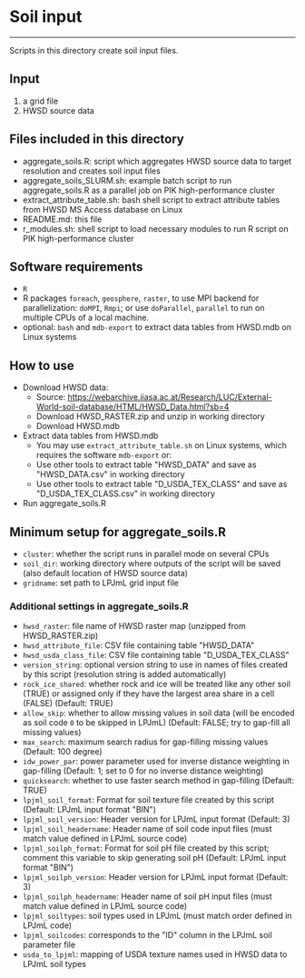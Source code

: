 # Soil input
-----
Scripts in this directory create soil input files.

## Input
1) a grid file
2) HWSD source data

## Files included in this directory
  - aggregate_soils.R: script which aggregates HWSD source data to target
    resolution and creates soil input files
  - aggregate_soils_SLURM.sh: example batch script to run aggregate_soils.R as a
    parallel job on PIK high-performance cluster
  - extract_attribute_table.sh: bash shell script to extract attribute tables
    from HWSD MS Access database on Linux
  - README.md: this file
  - r_modules.sh: shell script to load necessary modules to run R script on PIK
    high-performance cluster

## Software requirements
- `R`
- R packages `foreach`, `geosphere`, `raster`, to use MPI backend for
  parallelization: `doMPI`, `Rmpi`; or use `doParallel`, `parallel` to run on
  multiple CPUs of a local machine.
- optional: `bash` and `mdb-export` to extract data tables from HWSD.mdb on
  Linux systems

## How to use
- Download HWSD data:
  - Source: https://webarchive.iiasa.ac.at/Research/LUC/External-World-soil-database/HTML/HWSD_Data.html?sb=4
  - Download HWSD_RASTER.zip and unzip in working directory
  - Download HWSD.mdb
- Extract data tables from HWSD.mdb
  - You may use `extract_attribute_table.sh` on Linux systems, which requires
    the software `mdb-export`
  or:
  - Use other tools to extract table "HWSD_DATA" and save as "HWSD_DATA.csv" in
    working directory
  - Use other tools to extract table "D_USDA_TEX_CLASS" and save as
    "D_USDA_TEX_CLASS.csv" in working directory
 - Run aggregate_soils.R
  
## Minimum setup for aggregate_soils.R
  - `cluster`: whether the script runs in parallel mode on several CPUs
  - `soil_dir`: working directory where outputs of the script will be saved
    (also default location of HWSD source data)
  - `gridname`: set path to LPJmL grid input file

### Additional settings in aggregate_soils.R
  - `hwsd_raster`: file name of HWSD raster map (unzipped from HWSD_RASTER.zip)
  - `hwsd_attribute_file`: CSV file containing table "HWSD_DATA"
  - `hwsd_usda_class_file`: CSV file containing table "D_USDA_TEX_CLASS"
  - `version_string`: optional version string to use in names of files created
    by this script (resolution string is added automatically)
  - `rock_ice_shared`: whether rock and ice will be treated like any other soil
    (TRUE) or assigned only if they have the largest area share in a cell
    (FALSE) (Default: TRUE)
  - `allow_skip`: whether to allow missing values in soil data (will be encoded
    as soil code `0` to be skipped in LPJmL) (Default: FALSE; try to gap-fill
    all missing values)
  - `max_search`: maximum search radius for gap-filling missing values
    (Default: 100 degree)
  - `idw_power_par`: power parameter used for inverse distance weighting in
    gap-filling (Default: 1; set to 0 for no inverse distance weighting)
  - `quicksearch`: whether to use faster search method in gap-filling
    (Default: TRUE)
  - `lpjml_soil_format`: Format for soil texture file created by this script
    (Default: LPJmL input format "BIN")
  - `lpjml_soil_version`: Header version for LPJmL input format (Default: 3)
  - `lpjml_soil_headername`: Header name of soil code input files (must match
    value defined in LPJmL source code)
  - `lpjml_soilph_format`: Format for soil pH file created by this script;
    comment this variable to skip generating soil pH (Default: LPJmL input
    format "BIN")
  - `lpjml_soilph_version`: Header version for LPJmL input format (Default: 3)
  - `lpjml_soilph_headername`: Header name of soil pH input files (must match
    value defined in LPJmL source code)
  - `lpjml_soiltypes`: soil types used in LPJmL (must match order defined in
    LPJmL code)
  - `lpjml_soilcodes`: corresponds to the "ID" column in the LPJmL soil
    parameter file
  - `usda_to_lpjml`: mapping of USDA texture names used in HWSD data to LPJmL
    soil types


  

